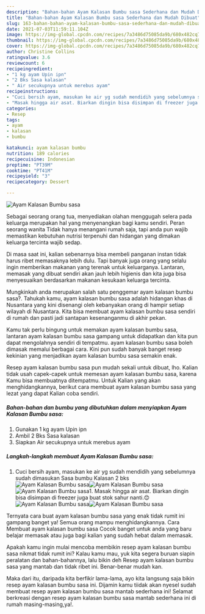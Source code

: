 ```yaml
---
description: "Bahan-bahan Ayam Kalasan Bumbu sasa Sederhana dan Mudah Dibuat"
title: "Bahan-bahan Ayam Kalasan Bumbu sasa Sederhana dan Mudah Dibuat"
slug: 163-bahan-bahan-ayam-kalasan-bumbu-sasa-sederhana-dan-mudah-dibuat
date: 2021-07-03T11:59:11.104Z
image: https://img-global.cpcdn.com/recipes/7a3486d75085da9b/680x482cq70/ayam-kalasan-bumbu-sasa-foto-resep-utama.jpg
thumbnail: https://img-global.cpcdn.com/recipes/7a3486d75085da9b/680x482cq70/ayam-kalasan-bumbu-sasa-foto-resep-utama.jpg
cover: https://img-global.cpcdn.com/recipes/7a3486d75085da9b/680x482cq70/ayam-kalasan-bumbu-sasa-foto-resep-utama.jpg
author: Christine Collins
ratingvalue: 3.6
reviewcount: 6
recipeingredient:
- "1 kg ayam Upin ipn"
- "2 Bks Sasa kalasan"
- " Air secukupnya untuk merebus ayam"
recipeinstructions:
- "Cuci bersih ayam, masukan ke air yg sudah mendidih yang sebelumnya sudah dimasukan Sasa bumbu Kalasan 2 bks"
- "Masak hingga air asat. Biarkan dingin bisa disimpan di freezer juga buat stok sahur nanti.😊"
categories:
- Resep
tags:
- ayam
- kalasan
- bumbu

katakunci: ayam kalasan bumbu 
nutrition: 189 calories
recipecuisine: Indonesian
preptime: "PT39M"
cooktime: "PT41M"
recipeyield: "3"
recipecategory: Dessert

---
```



![Ayam Kalasan Bumbu sasa](https://img-global.cpcdn.com/recipes/7a3486d75085da9b/680x482cq70/ayam-kalasan-bumbu-sasa-foto-resep-utama.jpg)

Sebagai seorang orang tua, menyediakan olahan menggugah selera pada keluarga merupakan hal yang menyenangkan bagi kamu sendiri. Peran seorang  wanita Tidak hanya menangani rumah saja, tapi anda pun wajib memastikan kebutuhan nutrisi terpenuhi dan hidangan yang dimakan keluarga tercinta wajib sedap.

Di masa  saat ini, kalian sebenarnya bisa membeli panganan instan tidak harus ribet memasaknya lebih dulu. Tapi banyak juga orang yang selalu ingin memberikan makanan yang terenak untuk keluarganya. Lantaran, memasak yang dibuat sendiri akan jauh lebih higienis dan kita juga bisa menyesuaikan berdasarkan makanan kesukaan keluarga tercinta. 



Mungkinkah anda merupakan salah satu penggemar ayam kalasan bumbu sasa?. Tahukah kamu, ayam kalasan bumbu sasa adalah hidangan khas di Nusantara yang kini disenangi oleh kebanyakan orang di hampir setiap wilayah di Nusantara. Kita bisa membuat ayam kalasan bumbu sasa sendiri di rumah dan pasti jadi santapan kesenanganmu di akhir pekan.

Kamu tak perlu bingung untuk memakan ayam kalasan bumbu sasa, lantaran ayam kalasan bumbu sasa gampang untuk didapatkan dan kita pun dapat mengolahnya sendiri di tempatmu. ayam kalasan bumbu sasa boleh dimasak memalui berbagai cara. Kini pun sudah banyak banget resep kekinian yang menjadikan ayam kalasan bumbu sasa semakin enak.

Resep ayam kalasan bumbu sasa pun mudah sekali untuk dibuat, lho. Kalian tidak usah capek-capek untuk memesan ayam kalasan bumbu sasa, karena Kamu bisa membuatnya ditempatmu. Untuk Kalian yang akan menghidangkannya, berikut cara membuat ayam kalasan bumbu sasa yang lezat yang dapat Kalian coba sendiri.

<!--inarticleads1-->

##### Bahan-bahan dan bumbu yang dibutuhkan dalam menyiapkan Ayam Kalasan Bumbu sasa:

1. Gunakan 1 kg ayam Upin ipn
1. Ambil 2 Bks Sasa kalasan
1. Siapkan  Air secukupnya untuk merebus ayam




<!--inarticleads2-->

##### Langkah-langkah membuat Ayam Kalasan Bumbu sasa:

1. Cuci bersih ayam, masukan ke air yg sudah mendidih yang sebelumnya sudah dimasukan Sasa bumbu Kalasan 2 bks
<img src="https://img-global.cpcdn.com/steps/4df01ba54ca2e58b/160x128cq70/ayam-kalasan-bumbu-sasa-langkah-memasak-1-foto.jpg" alt="Ayam Kalasan Bumbu sasa"><img src="https://img-global.cpcdn.com/steps/6d6ada19e429ecb2/160x128cq70/ayam-kalasan-bumbu-sasa-langkah-memasak-1-foto.jpg" alt="Ayam Kalasan Bumbu sasa"><img src="https://img-global.cpcdn.com/steps/7e37420b19bfaf29/160x128cq70/ayam-kalasan-bumbu-sasa-langkah-memasak-1-foto.jpg" alt="Ayam Kalasan Bumbu sasa">1. Masak hingga air asat. Biarkan dingin bisa disimpan di freezer juga buat stok sahur nanti.😊
<img src="https://img-global.cpcdn.com/steps/f64757abd675b9a4/160x128cq70/ayam-kalasan-bumbu-sasa-langkah-memasak-2-foto.jpg" alt="Ayam Kalasan Bumbu sasa"><img src="https://img-global.cpcdn.com/steps/7bc56d78e9861ba8/160x128cq70/ayam-kalasan-bumbu-sasa-langkah-memasak-2-foto.jpg" alt="Ayam Kalasan Bumbu sasa">



Ternyata cara buat ayam kalasan bumbu sasa yang enak tidak rumit ini gampang banget ya! Semua orang mampu menghidangkannya. Cara Membuat ayam kalasan bumbu sasa Cocok banget untuk anda yang baru belajar memasak atau juga bagi kalian yang sudah hebat dalam memasak.

Apakah kamu ingin mulai mencoba membikin resep ayam kalasan bumbu sasa nikmat tidak rumit ini? Kalau kamu mau, yuk kita segera buruan siapin peralatan dan bahan-bahannya, lalu bikin deh Resep ayam kalasan bumbu sasa yang mantab dan tidak ribet ini. Benar-benar mudah kan. 

Maka dari itu, daripada kita berfikir lama-lama, ayo kita langsung saja bikin resep ayam kalasan bumbu sasa ini. Dijamin kamu tiidak akan nyesel sudah membuat resep ayam kalasan bumbu sasa mantab sederhana ini! Selamat berkreasi dengan resep ayam kalasan bumbu sasa mantab sederhana ini di rumah masing-masing,ya!.

